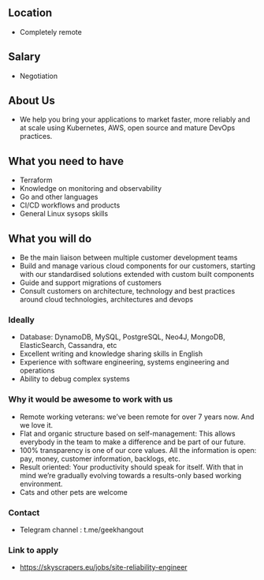 ## Location

* Completely remote

## Salary

* Negotiation

## About Us

* We help you bring your applications to market faster, more reliably and at scale using Kubernetes, AWS, open source and mature DevOps practices. 

## What you need to have

- Terraform
- Knowledge on monitoring and observability
- Go and other languages
- CI/CD workflows and products
- General Linux sysops skills

## What you will do

* Be the main liaison between multiple customer development teams
* Build and manage various cloud components for our customers, starting with our standardised solutions extended with custom built components
* Guide and support migrations of customers
* Consult customers on architecture, technology and best practices around cloud technologies, architectures and devops  

### Ideally

* Database: DynamoDB, MySQL, PostgreSQL, Neo4J, MongoDB, ElasticSearch, Cassandra, etc 
* Excellent writing and knowledge sharing skills in English
* Experience with software engineering, systems engineering and operations
* Ability to debug complex systems

### Why it would be awesome to work with us

- Remote working veterans: we’ve been remote for over 7 years now. And we love it.
- Flat and organic structure based on self-management: This allows everybody in the team to make a difference and be part of our future.
- 100% transparency is one of our core values. All the information is open: pay, money, customer information, backlogs, etc.
- Result oriented: Your productivity should speak for itself. With that in mind we’re gradually evolving towards a results-only based working environment.
- Cats and other pets are welcome

### Contact

* Telegram channel : t.me/geekhangout

### Link to apply

* https://skyscrapers.eu/jobs/site-reliability-engineer
